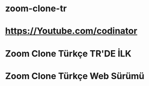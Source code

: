 # zoom-clone-tr
# https://Youtube.com/codinator
# Zoom Clone Türkçe TR'DE İLK
# Zoom Clone Türkçe Web Sürümü
